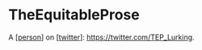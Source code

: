 # TheEquitableProse

A [[person]] on [[twitter]]: https://twitter.com/TEP_Lurking.


[//begin]: # "Autogenerated link references for markdown compatibility"
[person]: person "person"
[twitter]: twitter "twitter"
[//end]: # "Autogenerated link references"